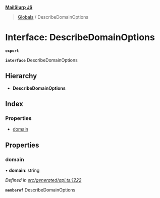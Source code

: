 **[MailSlurp JS](../README.md)**

> [Globals](../README.md) / DescribeDomainOptions

# Interface: DescribeDomainOptions

**`export`** 

**`interface`** DescribeDomainOptions

## Hierarchy

* **DescribeDomainOptions**

## Index

### Properties

* [domain](describedomainoptions.md#domain)

## Properties

### domain

•  **domain**: string

*Defined in [src/generated/api.ts:1222](https://github.com/mailslurp/mailslurp-client/blob/85c640b/src/generated/api.ts#L1222)*

**`memberof`** DescribeDomainOptions
